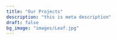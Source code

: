 ```yaml
---
title: "Our Projects"
description: "this is meta description"
draft: false
bg_image: "images/Leaf.jpg"
---
```

